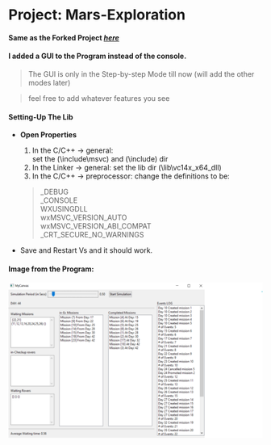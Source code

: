 # Project: Mars-Exploration
#### Same as the Forked Project [*here*](https://github.com/AhmedAlaa2024/Mars-Exploration)


#### I added a GUI to the Program instead of the console.
> The GUI is only in the Step-by-step Mode till now (will add the other modes later)

> feel free to add whatever features you see

#### Setting-Up The Lib
* **Open Properties**
  1. In the C/C++ -> general:  
	set the (\include\msvc) and (\include) dir
  2. In the Linker -> general:
    set the lib dir (\lib\vc14x_x64_dll)
  3. In the C/C++ -> preprocessor: change the definitions to be:  
	>	_DEBUG  
	>	_CONSOLE  
	>	WXUSINGDLL  
	>	wxMSVC_VERSION_AUTO  
	>	wxMSVC_VERSION_ABI_COMPAT  
	>	_CRT_SECURE_NO_WARNINGS


* Save and Restart Vs and it should work.


#### Image from the Program:

![Image](assests/im1.png "step-by-step simulation")